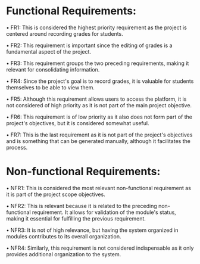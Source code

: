 # Functional Requirements:
•	FR1: This is considered the highest priority requirement as the project is centered around recording grades for students.

•	FR2: This requirement is important since the editing of grades is a fundamental aspect of the project.

•	FR3: This requirement groups the two preceding requirements, making it relevant for consolidating information.

•	FR4: Since the project's goal is to record grades, it is valuable for students themselves to be able to view them.

•	FR5: Although this requirement allows users to access the platform, it is not considered of high priority as it is not part of the main project objective.

•	FR6: This requirement is of low priority as it also does not form part of the project's objectives, but it is considered somewhat useful.

•	FR7: This is the last requirement as it is not part of the project's objectives and is something that can be generated manually, although it facilitates the process.

# Non-functional Requirements:
•	NFR1: This is considered the most relevant non-functional requirement as it is part of the project scope objectives.

•	NFR2: This is relevant because it is related to the preceding non-functional requirement. It allows for validation of the module's status, making it essential for fulfilling the previous requirement.

•	NFR3: It is not of high relevance, but having the system organized in modules contributes to its overall organization.

•	NFR4: Similarly, this requirement is not considered indispensable as it only provides additional organization to the system.


